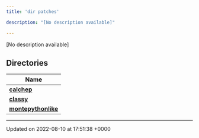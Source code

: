 ```yaml
---
title: 'dir patches'

description: "[No description available]"

---
```







[No description available]

## Directories

| Name           |
| -------------- |
| **[calchep](/documentation/code/gambit_2-2/files/dir_b7305fca945916d2d342fc0d562dce91/#dir-calchep)**  |
| **[classy](/documentation/code/gambit_2-2/files/dir_49d5ffcf647cc6aaeb6be07ceefc5de8/#dir-classy)**  |
| **[montepythonlike](/documentation/code/gambit_2-2/files/dir_043e552d5f99c22ce520252b6eef3c0d/#dir-montepythonlike)**  |






-------------------------------

Updated on 2022-08-10 at 17:51:38 +0000
